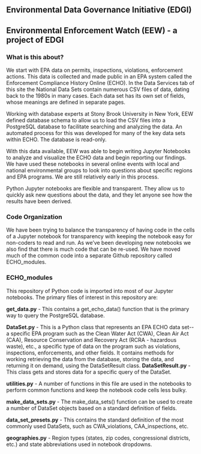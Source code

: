 ## Environmental Data Governance Initiative (EDGI)
## Environmental Enforcement Watch (EEW) - a project of EDGI

### What is this about?

We start with EPA data on permits, inspections, violations, enforcement actions.  This data is collected and made public in an EPA system called the Enforcement Compliance History Online (ECHO).  In the Data Services tab of this site the National Data Sets contain numerous CSV files of data, dating back to the 1980s in many cases.  Each data set has its own set of fields, whose meanings are defined in separate pages.

Working with database experts at Stony Brook University in New York, EEW defined database schema to allow us to load the CSV files into a PostgreSQL database to facilitate searching and analyzing the data.  An automated process for this was developed for many of the key data sets within ECHO.  The database is read-only.

With this data available, EEW was able to begin writing Jupyter Notebooks to analyze and visualize the ECHO data and begin reporting our findings.  We have used these notebooks in several online events with local and national environmental groups to look into questions about specific regions and EPA programs.  We are still relatively early in this process.

Python Jupyter notebooks are flexible and transparent.  They allow us to quickly ask new questions about the data, and they let anyone see how the results have been derived. 

### Code Organization

We have been trying to balance the transparency of having code in the cells of a Jupyter notebook for transparency with keeping the notebook easy for non-coders to read and run.  As we’ve been developing new notebooks we also find that there is much code that can be re-used.  We have moved much of the common code into a separate Github repository called ECHO_modules.  

### ECHO_modules

This repository of Python code is imported into most of our Jupyter notebooks. The primary files of interest in this repository are:

**get_data.py** - This contains a get_echo_data() function that is the primary way to query the PostgreSQL database.

**DataSet.py** - This is a Python class that represents an EPA ECHO data set--a specific EPA program such as the Clean Water Act (CWA), Clean Air Act (CAA), Resource Conservation and Recovery Act (RCRA - hazardous waste), etc., a specific type of data on the program such as violations, inspections, enforcements, and other fields.  It contains methods for working retrieving the data from the database, storing the data, and returning it on demand, using the DataSetResult class.
**DataSetResult.py** - This class gets and stores data for a specific query of the DataSet.

**utilities.py** - A number of functions in this file are used in the notebooks to perform common functions and keep the notebook code cells less bulky.

**make_data_sets.py** - The make_data_sets() function can be used to create a number of DataSet objects based on a standard definition of fields.

**data_set_presets.py** - This contains the standard definition of the most commonly used DataSets, such as CWA_violations, CAA_inspections, etc.

**geographies.py** - Region types (states, zip codes, congressional districts, etc.) and state abbreviations used in notebook dropdowns.
